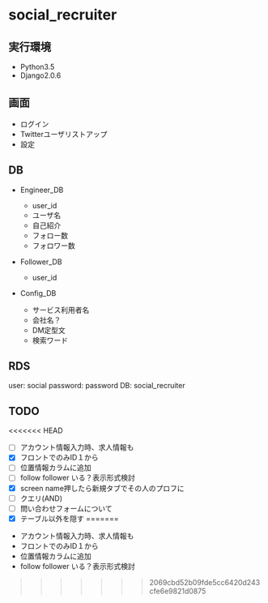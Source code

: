 # social_recruiter
## 実行環境
- Python3.5
- Django2.0.6

## 画面
- ログイン
- Twitterユーザリストアップ
- 設定

## DB
- Engineer_DB
    - user_id
    - ユーザ名
    - 自己紹介
    - フォロー数
    - フォロワー数

- Follower_DB    
    - user_id

- Config_DB    
    - サービス利用者名
    - 会社名？
    - DM定型文
    - 検索ワード

## RDS
user: social
password: password
DB: social_recruiter

## TODO
<<<<<<< HEAD
- [ ] アカウント情報入力時、求人情報も
- [x] フロントでのみID１から
- [ ] 位置情報カラムに追加
- [ ] follow follower いる？表示形式検討
- [x] screen name押したら新規タブでその人のプロフに
- [ ] クエリ(AND)
- [ ] 問い合わせフォームについて
- [x] テーブル以外を隠す
=======
- アカウント情報入力時、求人情報も
- フロントでのみID１から
- 位置情報カラムに追加
- follow follower いる？表示形式検討
>>>>>>> 2069cbd52b09fde5cc6420d243cfe6e9821d0875
